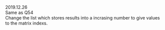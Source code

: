 2019.12.26<br>
Same as Q54<br>
Change the list which stores results into a incrasing number to give values to the matrix indexs.
